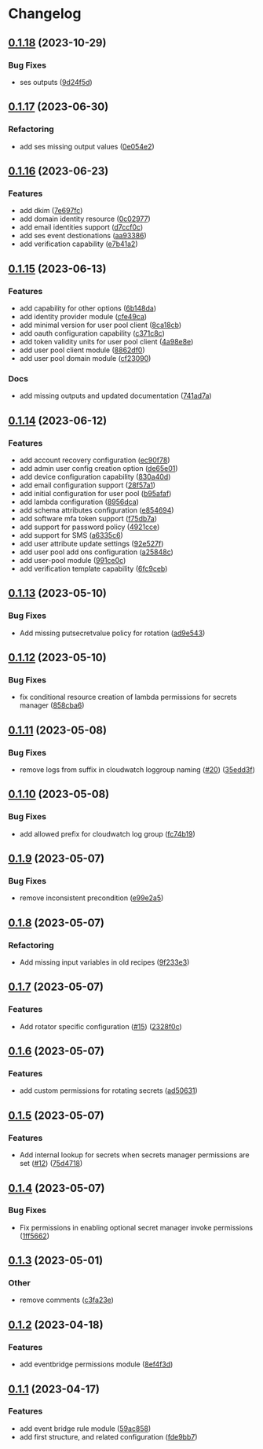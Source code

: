# Changelog

## [0.1.18](https://github.com/Excoriate/terraform-registry-aws-events/compare/v0.1.17...v0.1.18) (2023-10-29)


### Bug Fixes

* ses outputs ([9d24f5d](https://github.com/Excoriate/terraform-registry-aws-events/commit/9d24f5d003774531f743a264e36a1c7f6df95b12))

## [0.1.17](https://github.com/Excoriate/terraform-registry-aws-events/compare/v0.1.16...v0.1.17) (2023-06-30)


### Refactoring

* add ses missing output values ([0e054e2](https://github.com/Excoriate/terraform-registry-aws-events/commit/0e054e2e309e3c0d7fe290be28cdf08e302b2cd2))

## [0.1.16](https://github.com/Excoriate/terraform-registry-aws-events/compare/v0.1.15...v0.1.16) (2023-06-23)


### Features

* add dkim ([7e697fc](https://github.com/Excoriate/terraform-registry-aws-events/commit/7e697fc370c675b87e48cb73eff0bae4ed26a696))
* add domain identity resource ([0c02977](https://github.com/Excoriate/terraform-registry-aws-events/commit/0c02977c3f16567c6363c9c9a2fbd3dcbd004354))
* add email identities support ([d7ccf0c](https://github.com/Excoriate/terraform-registry-aws-events/commit/d7ccf0c0acd689ca74382e76d282c68e8bc3a62b))
* add ses event destionations ([aa93386](https://github.com/Excoriate/terraform-registry-aws-events/commit/aa93386a498d538bb485769f448400f32c2641a7))
* add verification capability ([e7b41a2](https://github.com/Excoriate/terraform-registry-aws-events/commit/e7b41a253eedfca4c2bb6072153527aef7525e65))

## [0.1.15](https://github.com/Excoriate/terraform-registry-aws-events/compare/v0.1.14...v0.1.15) (2023-06-13)


### Features

* add capability for other options ([6b148da](https://github.com/Excoriate/terraform-registry-aws-events/commit/6b148daa8d9771d03ab426f9527d1fac47fbe02c))
* add identity provider module ([cfe49ca](https://github.com/Excoriate/terraform-registry-aws-events/commit/cfe49ca355322fd67d9547d5799a7bd293e723ae))
* add minimal version for user pool client ([8ca18cb](https://github.com/Excoriate/terraform-registry-aws-events/commit/8ca18cb9834b2be572f3005d8da07b25c2511ff6))
* add oauth configuration capability ([c371c8c](https://github.com/Excoriate/terraform-registry-aws-events/commit/c371c8ca6eeb9f229bb7d5cfc1da106747e97e2f))
* add token validity units for user pool client ([4a98e8e](https://github.com/Excoriate/terraform-registry-aws-events/commit/4a98e8e834c3a0fe6452aaeaf436e7cbfca4a857))
* add user pool client module ([8862df0](https://github.com/Excoriate/terraform-registry-aws-events/commit/8862df0ea64cdc35386b9cbe54cfc6b35b73e049))
* add user pool domain module ([cf23090](https://github.com/Excoriate/terraform-registry-aws-events/commit/cf23090748654556ffab3c433f842f70ba9227c3))


### Docs

* add missing outputs and updated documentation ([741ad7a](https://github.com/Excoriate/terraform-registry-aws-events/commit/741ad7a0f8814c9e6eb6b6f658835f085e454e00))

## [0.1.14](https://github.com/Excoriate/terraform-registry-aws-events/compare/v0.1.13...v0.1.14) (2023-06-12)


### Features

* add account recovery configuration ([ec90f78](https://github.com/Excoriate/terraform-registry-aws-events/commit/ec90f78092a91e0c1f295008837b8e85a2b64798))
* add admin user config creation option ([de65e01](https://github.com/Excoriate/terraform-registry-aws-events/commit/de65e01db49e7de2fab342f172db969a92e03fd2))
* add device configuration capability ([830a40d](https://github.com/Excoriate/terraform-registry-aws-events/commit/830a40dd5c7e3fd9d77ba057604b8086e2d776aa))
* add email configuration support ([28f57a1](https://github.com/Excoriate/terraform-registry-aws-events/commit/28f57a1f2613b142790f2abbc21020f758943cc6))
* add initial configuration for user pool ([b95afaf](https://github.com/Excoriate/terraform-registry-aws-events/commit/b95afafdc4108f5d52fb2dcfb3b39718d9779a9d))
* add lambda configuration ([8956dca](https://github.com/Excoriate/terraform-registry-aws-events/commit/8956dcacfb30df2c1f90307b1b4a055c42c42a2a))
* add schema attributes configuration ([e854694](https://github.com/Excoriate/terraform-registry-aws-events/commit/e854694b95291ed53968071f87d1058ba38da1bf))
* add software mfa token support ([f75db7a](https://github.com/Excoriate/terraform-registry-aws-events/commit/f75db7a3311fe26230e2da72baace85e6761b210))
* add support for password policy ([4921cce](https://github.com/Excoriate/terraform-registry-aws-events/commit/4921ccea56a8f73d400a1d45f13d1c59cf530790))
* add support for SMS ([a6335c6](https://github.com/Excoriate/terraform-registry-aws-events/commit/a6335c6703b71a95989024bc40255dca5c4d2433))
* add user attribute update settings ([92e527f](https://github.com/Excoriate/terraform-registry-aws-events/commit/92e527f52afda10af9da06a831865c50863e0363))
* add user pool add ons configuration ([a25848c](https://github.com/Excoriate/terraform-registry-aws-events/commit/a25848cd61df5481070a707c1ad235a6e6e71bc5))
* add user-pool module ([991ce0c](https://github.com/Excoriate/terraform-registry-aws-events/commit/991ce0cf90099a6109ef5bb663e29c78d3d59aed))
* add verification template capability ([6fc9ceb](https://github.com/Excoriate/terraform-registry-aws-events/commit/6fc9ceb48a506c9ce10c76a94c2b4416dc767061))

## [0.1.13](https://github.com/Excoriate/terraform-registry-aws-events/compare/v0.1.12...v0.1.13) (2023-05-10)


### Bug Fixes

* Add missing putsecretvalue policy for rotation ([ad9e543](https://github.com/Excoriate/terraform-registry-aws-events/commit/ad9e54367738cf656d5d85c7afc121da5e25f0aa))

## [0.1.12](https://github.com/Excoriate/terraform-registry-aws-events/compare/v0.1.11...v0.1.12) (2023-05-10)


### Bug Fixes

* fix conditional resource creation of lambda permissions for secrets manager ([858cba6](https://github.com/Excoriate/terraform-registry-aws-events/commit/858cba6d74a4dbe7bd81fa3084f5028414a5b929))

## [0.1.11](https://github.com/Excoriate/terraform-registry-aws-events/compare/v0.1.10...v0.1.11) (2023-05-08)


### Bug Fixes

* remove logs from suffix in cloudwatch loggroup naming ([#20](https://github.com/Excoriate/terraform-registry-aws-events/issues/20)) ([35edd3f](https://github.com/Excoriate/terraform-registry-aws-events/commit/35edd3fa0b12951f487b42ec7d01eb1ca87398a8))

## [0.1.10](https://github.com/Excoriate/terraform-registry-aws-events/compare/v0.1.9...v0.1.10) (2023-05-08)


### Bug Fixes

* add allowed prefix for cloudwatch log group ([fc74b19](https://github.com/Excoriate/terraform-registry-aws-events/commit/fc74b19d73ff185bfeb1030ab6f4afc6afa06e3f))

## [0.1.9](https://github.com/Excoriate/terraform-registry-aws-events/compare/v0.1.8...v0.1.9) (2023-05-07)


### Bug Fixes

* remove inconsistent precondition ([e99e2a5](https://github.com/Excoriate/terraform-registry-aws-events/commit/e99e2a55758b11aedd0df8bcd2b3a0a520a49774))

## [0.1.8](https://github.com/Excoriate/terraform-registry-aws-events/compare/v0.1.7...v0.1.8) (2023-05-07)


### Refactoring

* Add missing input variables in old recipes ([9f233e3](https://github.com/Excoriate/terraform-registry-aws-events/commit/9f233e33d8b7d1ce74f1fee9f9c4fc00b02a2adc))

## [0.1.7](https://github.com/Excoriate/terraform-registry-aws-events/compare/v0.1.6...v0.1.7) (2023-05-07)


### Features

* Add rotator specific configuration ([#15](https://github.com/Excoriate/terraform-registry-aws-events/issues/15)) ([2328f0c](https://github.com/Excoriate/terraform-registry-aws-events/commit/2328f0c24e16eee5c363f271bcf6473468d488bb))

## [0.1.6](https://github.com/Excoriate/terraform-registry-aws-events/compare/v0.1.5...v0.1.6) (2023-05-07)


### Features

* add custom permissions for rotating secrets ([ad50631](https://github.com/Excoriate/terraform-registry-aws-events/commit/ad506318526a127ff3428dfbb601b010eab17def))

## [0.1.5](https://github.com/Excoriate/terraform-registry-aws-events/compare/v0.1.4...v0.1.5) (2023-05-07)


### Features

* Add internal lookup for secrets when secrets manager permissions are set ([#12](https://github.com/Excoriate/terraform-registry-aws-events/issues/12)) ([75d4718](https://github.com/Excoriate/terraform-registry-aws-events/commit/75d471813786f9f792ba5da28c6f7758ee83b050))

## [0.1.4](https://github.com/Excoriate/terraform-registry-aws-events/compare/v0.1.3...v0.1.4) (2023-05-07)


### Bug Fixes

* Fix permissions in enabling optional secret manager invoke permissions ([1ff5662](https://github.com/Excoriate/terraform-registry-aws-events/commit/1ff56626ed232babab7c0e1697c3def5f4de4e30))

## [0.1.3](https://github.com/Excoriate/terraform-registry-aws-events/compare/v0.1.2...v0.1.3) (2023-05-01)


### Other

* remove comments ([c3fa23e](https://github.com/Excoriate/terraform-registry-aws-events/commit/c3fa23e1335f7fac99dc6b17d666e9ab17ec679e))

## [0.1.2](https://github.com/Excoriate/terraform-registry-aws-events/compare/v0.1.1...v0.1.2) (2023-04-18)


### Features

* add eventbridge permissions module ([8ef4f3d](https://github.com/Excoriate/terraform-registry-aws-events/commit/8ef4f3d300f26ae087dae5662056e38cc5d6f17c))

## [0.1.1](https://github.com/Excoriate/terraform-registry-aws-events/compare/v0.1.0...v0.1.1) (2023-04-17)


### Features

* add event bridge rule module ([59ac858](https://github.com/Excoriate/terraform-registry-aws-events/commit/59ac858cd47c992eb881c3184a1d6020c4c87fc3))
* add first structure, and related configuration ([fde9bb7](https://github.com/Excoriate/terraform-registry-aws-events/commit/fde9bb75dbb1701b8ef2732b920c154c7cc1132a))
